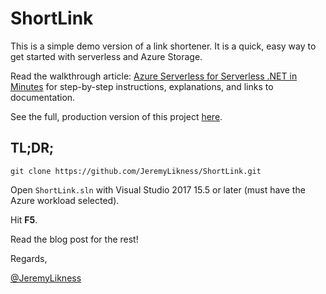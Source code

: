 # ShortLink

This is a simple demo version of a link shortener. It is a quick, easy way to get started with serverless and Azure Storage. 

Read the walkthrough article: [Azure Serverless for Serverless .NET in Minutes](https://jlik.me/cox) for step-by-step instructions, explanations, and links to documentation.

See the full, production version of this project [here](https://github.com/JeremyLikness/serverless-url-shortener).

## TL;DR; 

`git clone https://github.com/JeremyLikness/ShortLink.git`

Open `ShortLink.sln` with Visual Studio 2017 15.5 or later (must have the Azure workload selected).

Hit **F5**.

Read the blog post for the rest!

Regards,

[@JeremyLikness](https://twitter.com/JeremyLikness)
